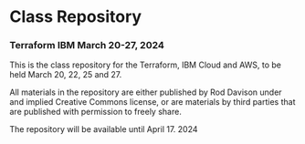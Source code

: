 # Class Repository

### Terraform IBM March 20-27, 2024

This is the class repository for the Terraform, IBM Cloud and AWS, to be held March 20, 22, 25 and 27.

All materials in the repository are either published by Rod Davison under and implied Creative Commons license, or are materials by third parties that are published with permission to freely share.

The repository will be available until April 17. 2024

